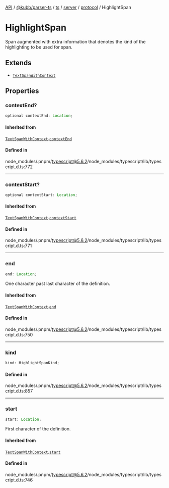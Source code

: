 [API](../../../../../../../../../packages.md) / [@kubb/parser-ts](../../../../../../../index.md) / [ts](../../../../../index.md) / [server](../../../index.md) / [protocol](../index.md) / HighlightSpan

# HighlightSpan

Span augmented with extra information that denotes the kind of the highlighting to be used for span.

## Extends

- [`TextSpanWithContext`](TextSpanWithContext.md)

## Properties

### contextEnd?

```ts
optional contextEnd: Location;
```

#### Inherited from

[`TextSpanWithContext`](TextSpanWithContext.md).[`contextEnd`](TextSpanWithContext.md#contextend)

#### Defined in

node\_modules/.pnpm/typescript@5.6.2/node\_modules/typescript/lib/typescript.d.ts:772

***

### contextStart?

```ts
optional contextStart: Location;
```

#### Inherited from

[`TextSpanWithContext`](TextSpanWithContext.md).[`contextStart`](TextSpanWithContext.md#contextstart)

#### Defined in

node\_modules/.pnpm/typescript@5.6.2/node\_modules/typescript/lib/typescript.d.ts:771

***

### end

```ts
end: Location;
```

One character past last character of the definition.

#### Inherited from

[`TextSpanWithContext`](TextSpanWithContext.md).[`end`](TextSpanWithContext.md#end)

#### Defined in

node\_modules/.pnpm/typescript@5.6.2/node\_modules/typescript/lib/typescript.d.ts:750

***

### kind

```ts
kind: HighlightSpanKind;
```

#### Defined in

node\_modules/.pnpm/typescript@5.6.2/node\_modules/typescript/lib/typescript.d.ts:857

***

### start

```ts
start: Location;
```

First character of the definition.

#### Inherited from

[`TextSpanWithContext`](TextSpanWithContext.md).[`start`](TextSpanWithContext.md#start)

#### Defined in

node\_modules/.pnpm/typescript@5.6.2/node\_modules/typescript/lib/typescript.d.ts:746
